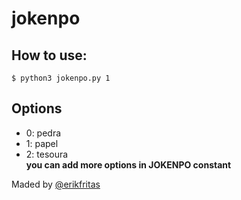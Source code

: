 # jokenpo

## How to use:
```
$ python3 jokenpo.py 1
```

## Options
+ 0: pedra
+ 1: papel
+ 2: tesoura <br>
**you can add more options in JOKENPO constant**

Maded by [@erikfritas](https://github.com/erikfritas)
